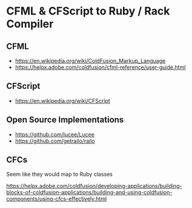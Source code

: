 CFML & CFScript to Ruby / Rack Compiler
=======================================

CFML
----

- https://en.wikipedia.org/wiki/ColdFusion_Markup_Language
- https://helpx.adobe.com/coldfusion/cfml-reference/user-guide.html

CFScript
--------

- https://en.wikipedia.org/wiki/CFScript

Open Source Implementations
---------------------------

- https://github.com/lucee/Lucee
- https://github.com/getrailo/railo

CFCs
----

Seem like they would map to Ruby classes

https://helpx.adobe.com/coldfusion/developing-applications/building-blocks-of-coldfusion-applications/building-and-using-coldfusion-components/using-cfcs-effectively.html
